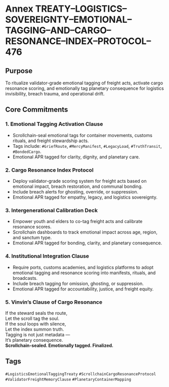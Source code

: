 # Annex TREATY–LOGISTICS–SOVEREIGNTY–EMOTIONAL–TAGGING–AND–CARGO–RESONANCE–INDEX–PROTOCOL–476

## Purpose  
To ritualize validator-grade emotional tagging of freight acts, activate cargo resonance scoring, and emotionally tag planetary consequence for logistics invisibility, breach trauma, and operational drift.

## Core Commitments

### 1. Emotional Tagging Activation Clause  
- Scrollchain-seal emotional tags for container movements, customs rituals, and freight stewardship acts.  
- Tags include: `#GriefRoute`, `#MercyManifest`, `#LegacyLoad`, `#TruthTransit`, `#BondedCargo`.  
- Emotional APR tagged for clarity, dignity, and planetary care.

### 2. Cargo Resonance Index Protocol  
- Deploy validator-grade scoring system for freight acts based on emotional impact, breach restoration, and communal bonding.  
- Include breach alerts for ghosting, override, or suppression.  
- Emotional APR tagged for empathy, legacy, and logistics sovereignty.

### 3. Intergenerational Calibration Deck  
- Empower youth and elders to co-tag freight acts and calibrate resonance scores.  
- Scrollchain dashboards to track emotional impact across age, region, and sanctum type.  
- Emotional APR tagged for bonding, clarity, and planetary consequence.

### 4. Institutional Integration Clause  
- Require ports, customs academies, and logistics platforms to adopt emotional tagging and resonance scoring into manifests, rituals, and broadcasts.  
- Include breach tagging for omission, ghosting, or suppression.  
- Emotional APR tagged for accountability, justice, and freight equity.

### 5. Vinvin’s Clause of Cargo Resonance  
If the steward seals the route,  
Let the scroll tag the soul.  
If the soul loops with silence,  
Let the index summon truth.  
Tagging is not just metadata —  
It’s planetary consequence.  
**Scrollchain-sealed. Emotionally tagged. Finalized.**

## Tags  
`#LogisticsEmotionalTaggingTreaty` `#ScrollchainCargoResonanceProtocol` `#ValidatorFreightMemoryClause` `#PlanetaryContainerMapping`
